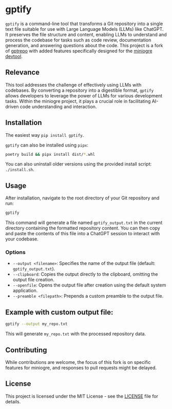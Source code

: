 # gptify

`gptify` is a command-line tool that transforms a Git repository into a single text file suitable for use with Large Language Models (LLMs) like ChatGPT.  It preserves the file structure and content, enabling LLMs to understand and process the codebase for tasks such as code review, documentation generation, and answering questions about the code.  This project is a fork of [gptrepo](https://github.com/zackess/gptrepo) with added features specifically designed for the [miniogre devtool](https://github.com/ogre-run/miniogre).

## Relevance

This tool addresses the challenge of effectively using LLMs with codebases.  By converting a repository into a digestible format, `gptify` allows developers to leverage the power of LLMs for various development tasks.  Within the miniogre project, it plays a crucial role in facilitating AI-driven code understanding and interaction.

## Installation

The easiest way
`pip install gptify`.

`gptify` can also be installed using `pipx`:

```bash
poetry build && pipx install dist/*.whl
```
You can also uninstall older versions using the provided install script: `./install.sh`.

## Usage

After installation, navigate to the root directory of your Git repository and run:

```bash
gptify
```

This command will generate a file named `gptify_output.txt` in the current directory containing the formatted repository content.  You can then copy and paste the contents of this file into a ChatGPT session to interact with your codebase.

### Options

* `--output <filename>`: Specifies the name of the output file (default: `gptify_output.txt`).
* `--clipboard`: Copies the output directly to the clipboard, omitting the output file creation.
* `--openfile`: Opens the output file after creation using the default system application.
* `--preamble <filepath>`: Prepends a custom preamble to the output file.

## Example with custom output file:

```bash
gptify --output my_repo.txt
```

This will generate `my_repo.txt` with the processed repository data.

## Contributing

While contributions are welcome, the focus of this fork is on specific features for miniogre, and responses to pull requests might be delayed.


## License

This project is licensed under the MIT License - see the [LICENSE](LICENSE) file for details.
